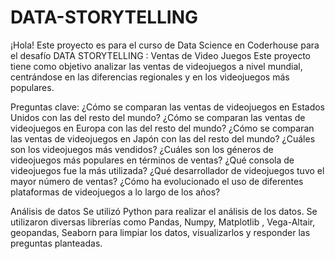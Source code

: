# DATA-STORYTELLING
¡Hola! Este proyecto es para el curso de  Data Science en Coderhouse para el desafío DATA STORYTELLING : Ventas de Video Juegos
Este proyecto tiene como objetivo analizar las ventas de videojuegos a nivel mundial, centrándose en las diferencias regionales y en los videojuegos más populares.

Preguntas clave:
¿Cómo se comparan las ventas de videojuegos en Estados Unidos con las del resto del mundo?
¿Cómo se comparan las ventas de videojuegos en Europa con las del resto del mundo?
¿Cómo se comparan las ventas de videojuegos en Japón con las del resto del mundo?
¿Cuáles son los videojuegos más vendidos?
¿Cuáles son los géneros de videojuegos más populares en términos de ventas?
¿Qué consola de videojuegos fue la más utilizada?
¿Qué desarrollador de videojuegos tuvo el mayor número de ventas?
¿Cómo ha evolucionado el uso de diferentes plataformas de videojuegos a lo largo de los años?

Análisis de datos
Se utilizó Python para realizar el análisis de los datos. Se utilizaron diversas librerías como Pandas, Numpy, Matplotlib , Vega-Altair, geopandas,  Seaborn para limpiar los datos, visualizarlos y responder las preguntas planteadas.

